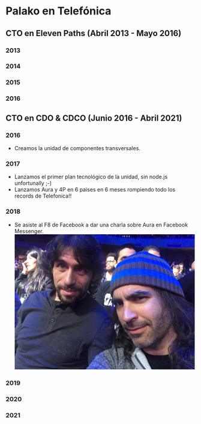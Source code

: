 # Palako en Telefónica
## CTO en Eleven Paths (Abril 2013 - Mayo 2016)
### 2013
### 2014
### 2015
### 2016
## CTO en CDO & CDCO (Junio 2016 - Abril 2021)
### 2016
* Creamos la unidad de componentes transversales.
### 2017
* Lanzamos el primer plan tecnológico de la unidad, sin node.js unfortunally ;-)
* Lanzamos Aura y 4P en 6 paises en 6 meses rompiendo todo los records de Telefonica!!
### 2018
* Se asiste al F8 de Facebook a dar una charla sobre Aura en Facebook Messenger.  
![F8](/images/f8.png)
 
### 2019
### 2020
### 2021
